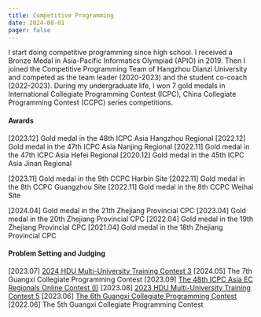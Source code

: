 ```yaml
---
title: Competitive Programming
date: 2024-08-01
pager: false
---
```


I start doing competitive programming since high school. I received a Bronze Medal in Asia-Pacific Informatics Olympiad (APIO) in 2019. Then I joined the Competitive Programming Team of Hangzhou Dianzi University and competed as the team leader (2020-2023) and the student co-coach (2022-2023). During my undergraduate life, I won 7 gold medals in International Collegiate Programming Contest (ICPC), China Collegiate Programming Contest (CCPC) series competitions.

#### Awards

[2023.12] Gold medal in the 48th ICPC Asia Hangzhou Regional
[2022.12] Gold medal in the 47th ICPC Asia Nanjing Regional
[2022.11] Gold medal in the 47th ICPC Asia Hefei Regional
[2020.12] Gold medal in the 45th ICPC Asia Jinan Regional 

[2023.11] Gold medal in the 9th CCPC Harbin Site 
[2022.11] Gold medal in the 8th CCPC Guangzhou Site
[2022.11] Gold medal in the 8th CCPC Weihai Site

[2024.04] Gold medal in the 21th Zhejiang Provincial CPC
[2023.04] Gold medal in the 20th Zhejiang Provincial CPC
[2022.04] Gold medal in the 19th Zhejiang Provincial CPC
[2021.04] Gold medal in the 18th Zhejiang Provincial CPC

#### Problem Setting and Judging

[2023.07] [2024 HDU Multi-University Training Contest 3](https://acm.hdu.edu.cn/search.php?field=problem&key=2024%A1%B0%B6%A4%B0%D2%B1%E0%B3%CC%A1%B1%D6%D0%B9%FA%B4%F3%D1%A7%C9%FA%CB%E3%B7%A8%C9%E8%BC%C6%B3%AC%BC%B6%C1%AA%C8%FC%A3%A83%A3%A9&source=1&searchmode=source)
[2024.05] The 7th Guangxi Collegiate Programming Contest 
[2023.09] [The 48th ICPC Asia EC Regionals Online Contest (I)](https://codeforces.com/gym/104639)
[2023.08] [2023 HDU Multi-University Training Contest 5](https://acm.hdu.edu.cn/search.php?field=problem&key=2023%A1%B0%B6%A4%B0%D2%B1%E0%B3%CC%A1%B1%D6%D0%B9%FA%B4%F3%D1%A7%C9%FA%CB%E3%B7%A8%C9%E8%BC%C6%B3%AC%BC%B6%C1%AA%C8%FC%A3%A85%A3%A9&source=1&searchmode=source)
[2023.06] [The 6th Guangxi Collegiate Programming Contest](https://ac.nowcoder.com/acm/contest/59040)
[2022.06] The 5th Guangxi Collegiate Programming Contest